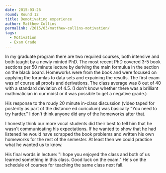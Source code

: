 ```yaml
---
date: 2015-03-26
round: Round 12
title: Demotivating experience
author: Matthew Collins
permalink: /2015/03/matthew-collins-motivation/
tags:
  - Motivation
  - Exam Grade
---
```


In my graduate program there are two required courses, both intensive and both
taught by a newly minted PhD. The most recent PhD covered 3-5 book sections 
per 50 minute lecture by deriving the main formulua in the section on the
black board. Homeworks were from the book and were focused on applying the 
forumlas to data sets and expaining the results. The first exam was of course
all proofs and derivations. The class average was 8 out of 40 with a standard
deviation of 4.5. (I don't know whether there was a brilliant mathmatician in our
midst or it was possible to get a negative grade.)

His response to the roudy 20 minute in-class discussion (video taped for 
posterity as part of the distance ed curiculum) was basically "You need to 
try harder." I don't think anyone did any of the homeworks after that.

I honestly think our more vocal students did their best to tell him that he 
wasn't communicating his expectations. If he wanted to show that he had
listened he would have scrapped the book problems and written his own
homeworks for the rest of the semester. At least then we could practice
what he wanted us to know.

His final words in lecture: "I hope you enjoyed the class and both of us 
learned something in this class. Good luck on the exam." He's on the 
schedule of courses for teaching the same class next fall.

